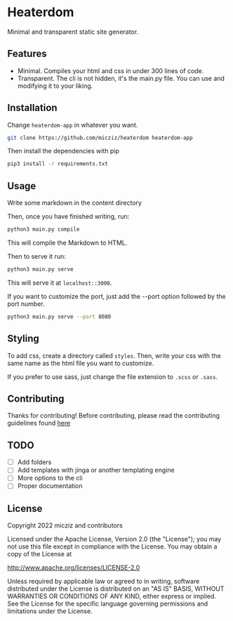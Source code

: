 # Heaterdom

Minimal and transparent static site generator.

## Features

- Minimal. Compiles your html and css in under 300 lines of code.
- Transparent. The cli is not hidden, it's the main.py file. You can use and modifying it to your liking.

## Installation

Change `heaterdom-app` in whatever you want.

```sh
git clone https://github.com/micziz/heaterdom heaterdom-app
```

Then install the dependencies with pip

```bash
pip3 install -r requirements.txt
```

## Usage

Write some markdown in the content directory

Then, once you have finished writing, run:

```bash
python3 main.py compile
```

This will compile the Markdown to HTML.

Then to serve it run:

```bash
python3 main.py serve
```

This will serve it at `localhost::3000`. 

If you want to customize the port, just add the --port option followed by the port number.

```bash
python3 main.py serve --port 8080
```

## Styling

To add css, create a directory called `styles`. Then, write your css with the same name as the html file you want to customize.

If you prefer to use sass, just change the file extension to `.scss` or `.sass`.

## Contributing

Thanks for contributing! Before contributing, please read the contributing guidelines found [here](contributing.md)

## TODO

- [ ] Add folders
- [ ] Add templates with jinga or another templating engine
- [ ] More options to the cli
- [ ] Proper documentation

## License

Copyright 2022 micziz and contributors

Licensed under the Apache License, Version 2.0 (the "License");
you may not use this file except in compliance with the License.
You may obtain a copy of the License at

http://www.apache.org/licenses/LICENSE-2.0

Unless required by applicable law or agreed to in writing, software
distributed under the License is distributed on an "AS IS" BASIS,
WITHOUT WARRANTIES OR CONDITIONS OF ANY KIND, either express or implied.
See the License for the specific language governing permissions and
limitations under the License.